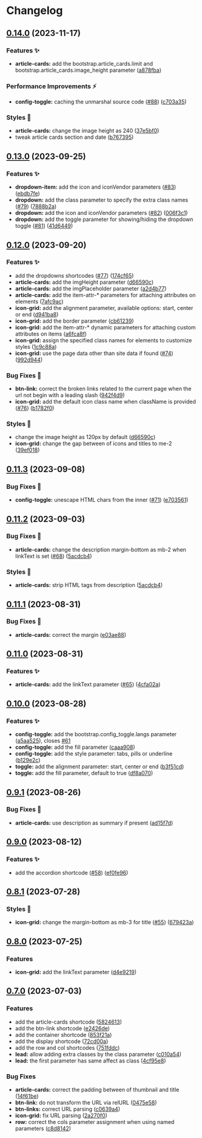 # Changelog

## [0.14.0](https://github.com/hugomods/bootstrap/compare/v0.13.0...v0.14.0) (2023-11-17)


### Features ✨

* **article-cards:** add the bootstrap.article_cards.limit and bootstrap.article_cards.image_height parameter ([a878fba](https://github.com/hugomods/bootstrap/commit/a878fba8c9911522db3731d112858027ac559168))


### Performance Improvements ⚡️

* **config-toggle:** caching the unmarshal source code ([#88](https://github.com/hugomods/bootstrap/issues/88)) ([c703a35](https://github.com/hugomods/bootstrap/commit/c703a35be33e66aaa4255e535de33da67ec72a6a))


### Styles 🎨

* **article-cards:** change the image height as 240 ([37e5bf0](https://github.com/hugomods/bootstrap/commit/37e5bf07e7ec7dd41525eba7ce0a5e96d75f8e6f))
* tweak article cards section and date ([b767395](https://github.com/hugomods/bootstrap/commit/b7673959765898e484cda52b45d72fd43f3331bf))

## [0.13.0](https://github.com/hugomods/bootstrap/compare/v0.12.0...v0.13.0) (2023-09-25)


### Features ✨

* **dropdown-item:** add the icon and iconVendor parameters ([#83](https://github.com/hugomods/bootstrap/issues/83)) ([ebdb7fe](https://github.com/hugomods/bootstrap/commit/ebdb7fe9e9b10ea19ca5f480ebc4faae1848d4f6))
* **dropdown:** add the class parameter to specify the extra class names ([#79](https://github.com/hugomods/bootstrap/issues/79)) ([7888b2a](https://github.com/hugomods/bootstrap/commit/7888b2af98fce93c3c40fead1b4f93d71bef7457))
* **dropdown:** add the icon and iconVendor parameters ([#82](https://github.com/hugomods/bootstrap/issues/82)) ([006f3c1](https://github.com/hugomods/bootstrap/commit/006f3c1b8ba4e33cdfda869e4f76ff721ac2be30))
* **dropdown:** add the toggle parameter for showing/hiding the dropdown toggle ([#81](https://github.com/hugomods/bootstrap/issues/81)) ([41d6449](https://github.com/hugomods/bootstrap/commit/41d6449d1a5b03690c84afce0fbbbeb6fd75e612))

## [0.12.0](https://github.com/hugomods/bootstrap/compare/v0.11.3...v0.12.0) (2023-09-20)


### Features ✨

* add the dropdowns shortcodes ([#77](https://github.com/hugomods/bootstrap/issues/77)) ([174cf65](https://github.com/hugomods/bootstrap/commit/174cf656cd3d76cf090550a1887150624dd835a3))
* **article-cards:** add the imgHeight parameter ([d66590c](https://github.com/hugomods/bootstrap/commit/d66590c10b1052e26a40eeb1922ec28075b8a5db))
* **article-cards:** add the imgPlaceholder parameter ([a2d4b77](https://github.com/hugomods/bootstrap/commit/a2d4b77fc83754b3360be063d6879efd03e52426))
* **article-cards:** add the item-attr-* parameters for attaching attributes on elements ([7afc9ac](https://github.com/hugomods/bootstrap/commit/7afc9ac0637ed2013386a3b534fd6a0792d6538b))
* **icon-grid:** add the alignment parameter, available options: start, center or end ([d941ba8](https://github.com/hugomods/bootstrap/commit/d941ba897875f4153c9b8c4dbba3f7467970e967))
* **icon-grid:** add the border parameter ([cb61239](https://github.com/hugomods/bootstrap/commit/cb61239c0f606a1a7ce3554b7ad409de4f76f72f))
* **icon-grid:** add the item-attr-* dynamic parameters for attaching custom attributes on items ([a6fca8f](https://github.com/hugomods/bootstrap/commit/a6fca8fcd4624c52e604033afeb83afab6859781))
* **icon-grid:** assign the specified class names for elements to customize styles ([1c9c88a](https://github.com/hugomods/bootstrap/commit/1c9c88abd51527999a72ab0340d3dff3fb674658))
* **icon-grid:** use the page data other than site data if found ([#74](https://github.com/hugomods/bootstrap/issues/74)) ([992d944](https://github.com/hugomods/bootstrap/commit/992d9443593610f161eb08ccb8e9dc221d2c41ba))


### Bug Fixes 🐞

* **btn-link:** correct the broken links related to the current page when the url not begin with a leading slash ([942f4d9](https://github.com/hugomods/bootstrap/commit/942f4d93599c4dfa03a9e92de09b5d92151a8a02))
* **icon-grid:** add the default icon class name when className is provided ([#76](https://github.com/hugomods/bootstrap/issues/76)) ([b1782f0](https://github.com/hugomods/bootstrap/commit/b1782f0ca918e2fc2b7573c8b29aa0755f55e345))


### Styles 🎨

* change the image height as 120px by default ([d66590c](https://github.com/hugomods/bootstrap/commit/d66590c10b1052e26a40eeb1922ec28075b8a5db))
* **icon-grid:** change the gap between of icons and titles to me-2 ([39ef018](https://github.com/hugomods/bootstrap/commit/39ef01883ae8955edc85c29700f9dd52c4f0d976))

## [0.11.3](https://github.com/hugomods/bootstrap/compare/v0.11.2...v0.11.3) (2023-09-08)


### Bug Fixes 🐞

* **config-toggle:** unescape HTML chars from the inner ([#71](https://github.com/hugomods/bootstrap/issues/71)) ([e703561](https://github.com/hugomods/bootstrap/commit/e7035611e1a986a07bd6c41d372ceb4ac84bbeaa))

## [0.11.2](https://github.com/hugomods/bootstrap/compare/v0.11.1...v0.11.2) (2023-09-03)


### Bug Fixes 🐞

* **article-cards:** change the description margin-bottom as mb-2 when linkText is set ([#68](https://github.com/hugomods/bootstrap/issues/68)) ([5acdcb4](https://github.com/hugomods/bootstrap/commit/5acdcb440aaeb08624adac7dd714bba41867c770))


### Styles 🎨

* **article-cards:** strip HTML tags from description ([5acdcb4](https://github.com/hugomods/bootstrap/commit/5acdcb440aaeb08624adac7dd714bba41867c770))

## [0.11.1](https://github.com/hugomods/bootstrap/compare/v0.11.0...v0.11.1) (2023-08-31)


### Bug Fixes 🐞

* **article-cards:** correct the margin ([e03ae88](https://github.com/hugomods/bootstrap/commit/e03ae88c32beca0094efec65097aaa3293e22b2b))

## [0.11.0](https://github.com/hugomods/bootstrap/compare/v0.10.0...v0.11.0) (2023-08-31)


### Features ✨

* **article-cards:** add the linkText parameter ([#65](https://github.com/hugomods/bootstrap/issues/65)) ([4cfa02a](https://github.com/hugomods/bootstrap/commit/4cfa02af10110c8c68e65c8f7c61d5bbbda06eef))

## [0.10.0](https://github.com/hugomods/bootstrap/compare/v0.9.1...v0.10.0) (2023-08-28)


### Features ✨

* **config-toggle:** add the bootstrap.config_toggle.langs parameter ([a5aa525](https://github.com/hugomods/bootstrap/commit/a5aa52548bdc61d40e1d2f086bcbdbb8e6b1bcb1)), closes [#61](https://github.com/hugomods/bootstrap/issues/61)
* **config-toggle:** add the fill parameter ([caaa908](https://github.com/hugomods/bootstrap/commit/caaa9084b9e36c1d24f37bc8a267b44031b814cf))
* **config-toggle:** add the style parameter: tabs, pills or underline ([b129e2c](https://github.com/hugomods/bootstrap/commit/b129e2c6430da03deff2a4480635c1b765dddd96))
* **toggle:** add the alignment parameter: start, center or end ([b3f51cd](https://github.com/hugomods/bootstrap/commit/b3f51cdf96c2fa19cb6d3bdff4a8ac6303f20ec2))
* **toggle:** add the fill parameter, default to true ([df8a070](https://github.com/hugomods/bootstrap/commit/df8a0706b275a8af92aaafef40255e864da754c2))

## [0.9.1](https://github.com/hugomods/bootstrap/compare/v0.9.0...v0.9.1) (2023-08-26)


### Bug Fixes 🐞

* **article-cards:** use description as summary if present ([ad15f7d](https://github.com/hugomods/bootstrap/commit/ad15f7d3846f2ef557ba520287c3874c47b24c67))

## [0.9.0](https://github.com/hugomods/bootstrap/compare/v0.8.1...v0.9.0) (2023-08-12)


### Features ✨

* add the accordion shortcode ([#58](https://github.com/hugomods/bootstrap/issues/58)) ([ef0fe96](https://github.com/hugomods/bootstrap/commit/ef0fe96557f9a63deb37fa0cb846f26a80d5db21))

## [0.8.1](https://github.com/hugomods/bootstrap/compare/v0.8.0...v0.8.1) (2023-07-28)


### Styles 🎨

* **icon-grid:** change the margin-bottom as mb-3 for title ([#55](https://github.com/hugomods/bootstrap/issues/55)) ([679423a](https://github.com/hugomods/bootstrap/commit/679423aed064c464cf209447b1a6db10a20946ff))

## [0.8.0](https://github.com/hugomods/bootstrap/compare/v0.7.0...v0.8.0) (2023-07-25)


### Features

* **icon-grid:** add the linkText parameter ([d4e9219](https://github.com/hugomods/bootstrap/commit/d4e9219641389fa63b8095026ac466bf0f4aa8a3))

## [0.7.0](https://github.com/hugomods/bootstrap/compare/v0.6.2...v0.7.0) (2023-07-03)


### Features

* add the article-cards shortcode ([5824613](https://github.com/hugomods/bootstrap/commit/58246136dea0768b5ac57eeb671a21d84e7d4b72))
* add the btn-link shortcode ([e2426de](https://github.com/hugomods/bootstrap/commit/e2426de6383adaac9a593db005e4135bbb1f3c3e))
* add the container shortcode ([853f21a](https://github.com/hugomods/bootstrap/commit/853f21ac8d151f7bc370b35ae7c0d0d922d3d6d2))
* add the display shortcode ([72cd00a](https://github.com/hugomods/bootstrap/commit/72cd00a414f1853a843f4d0844b4f547e9a571ad))
* add the row and col shortcodes ([751fddc](https://github.com/hugomods/bootstrap/commit/751fddc8f154b9fe60d1d3a7b087a3ee6771d34d))
* **lead:** allow adding extra classes by the class parameter ([c010a54](https://github.com/hugomods/bootstrap/commit/c010a54c8104cbb94576ee5c9e612cbdd1fcaf5f))
* **lead:** the first parameter has same affect as class ([4cf95e8](https://github.com/hugomods/bootstrap/commit/4cf95e811623869640a92b3927670d4720d2fa84))


### Bug Fixes

* **article-cards:** correct the padding between of thumbnail and title ([14f61be](https://github.com/hugomods/bootstrap/commit/14f61bee39f5a0e94657c1b03e308db9b62ec94b))
* **btn-link:** do not transform the URL via relURL ([0475e58](https://github.com/hugomods/bootstrap/commit/0475e58e11a6ae4da5935932eb53da1f41bd55df))
* **btn-links:** correct URL parsing ([c0639a4](https://github.com/hugomods/bootstrap/commit/c0639a4efbbf84c8c8efdedf89a2450c66b0aab5))
* **icon-grid:** fix URL parsing ([2a270f0](https://github.com/hugomods/bootstrap/commit/2a270f0cb93a0efe684359d1271c52024d8c920a))
* **row:** correct the cols parameter assignment when using named parameters ([c8d8142](https://github.com/hugomods/bootstrap/commit/c8d814247b25b7e61e56986985044de1e9da5423))
